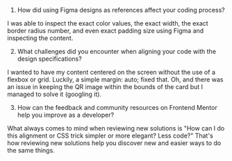 1. How did using Figma designs as references affect your coding process?

I was able to inspect the exact color values, the exact width, the exact border radius number, and even exact padding size using Figma and inspecting the content.

2. What challenges did you encounter when aligning your code with the design specifications?

I wanted to have my content centered on the screen without the use of a flexbox or grid. Luckily, a simple margin: auto; fixed that. Oh, and there was an issue in keeping the QR image within the bounds of the card but I managed to solve it (googling it).

3. How can the feedback and community resources on Frontend Mentor help you improve as a developer?

What always comes to mind when reviewing new solutions is "How can I do this alignment or CSS trick simpler or more elegant? Less code?" That's how reviewing new solutions help you discover new and easier ways to do the same things.